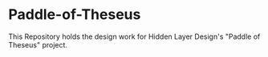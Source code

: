 # Paddle-of-Theseus
This Repository holds the design work for Hidden Layer Design's "Paddle of Theseus" project.
